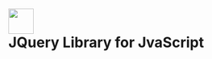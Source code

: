 <h1>
  <img src="https://avatars.githubusercontent.com/u/70142?s=280&v=4" height="50px" width="50px" align="center"><br>
  JQuery Library for JvaScript
</h1>
  
